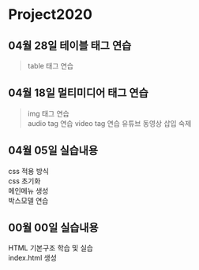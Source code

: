 # Project2020

## 04월 28일 테이블 태그 연습
> table 태그 연습 <br>

## 04월 18일 멀티미디어 태그 연습
> img 태그 연습 <br>
audio tag 연습
video tag 연습
유튜브 동영상 삽입 숙제

## 04월 05일 실습내용
css 적용 방식<br>
css 초기화<br>
메인메뉴 생성<br>
박스모델 연습

## 00월 00일 실습내용
 HTML 기본구조 학습 및 실습<br>
index.html 생성
